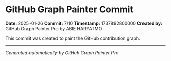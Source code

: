 # GitHub Graph Painter Commit

**Date:** 2025-01-26
**Commit:** 7/10
**Timestamp:** 1737892800000
**Created by:** GitHub Graph Painter Pro by ABIE HARYATMO

This commit was created to paint the GitHub contribution graph.

---
*Generated automatically by GitHub Graph Painter Pro*
